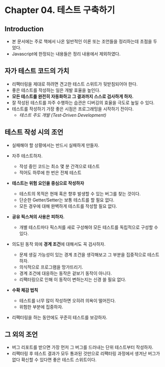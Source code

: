 # Chapter 04. 테스트 구축하기

## Introduction

- 본 문서에는 주로 책에서 나온 일반적인 이론 또는 조언들을 정리하는데 초점을 두었다.
- Javascript에 한정되는 내용들은 정리 내용에서 제외하였다.

## 자가 테스트 코드의 가치

- 리팩터링을 제대로 하려면 견고한 테스트 스위트가 뒷받침되어야 한다.
- 좋은 테스트를 작성하는 일은 개발 효율을 높인다.
- **모든 테스트를 완전히 자동화하고 그 결과까지 스스로 검사하게 하자.**
- 잘 작성된 테스트를 자주 수행하는 습관은 디버깅의 효율을 극도로 높일 수 있다.
- 테스트를 작성하기 가장 좋은 시점은 프로그래밍을 시작하기 전이다.
  - _테스트 주도 개발 (Test-Driven Development)_

## 테스트 작성 시의 조언

- 실패해야 할 상황에서는 반드시 실패하게 만들자.
- 자주 테스트하자.

  - 작성 중인 코드는 최소 몇 분 간격으로 테스트
  - 적어도 하루에 한 번은 전체 테스트

- **테스트는 위험 요인을 중심으로 작성하자**

  - 테스트의 목적은 현재 혹은 향후 발생할 수 있는 버그를 찾는 것이다.
  - 단순한 Getter/Setter는 보통 테스트를 할 필요 없다.
  - 모든 경우에 대해 완벽하게 테스트를 작성할 필요 없다.

- **공유 픽스쳐의 사용은 피하자.**

  - 개별 테스트마다 픽스처를 새로 구성해야 모든 테스트를 독립적으로 구성할 수 있다.

- 의도된 동작 외에 **경계 조건**에 대해서도 꼭 검사하자.

  - 문제 생길 가능성이 있는 경계 조건을 생각해보고 그 부분을 집중적으로 테스트하자.
  - 의식적으로 프로그램을 망가뜨리기.
  - 경계 조건에 대응하는 동작은 겉보기 동작이 아니다.
  - 리팩터링으로 인해 이 동작이 변하는지는 신경 쓸 필요 없다.

- **수확 체감 법칙**

  - 테스트를 너무 많이 작성하면 오히려 의욕이 떨어진다.
  - 위험한 부분에 집중하자.

- 리팩터링을 하는 동안에도 꾸준히 테스트를 보강하자.

## 그 외의 조언

- 버그 리포트를 받으면 가장 먼저 그 버그를 드러내는 단위 테스트부터 작성하자.
- 리팩터링 후 테스트 결과가 모두 통과된 것만으로 리팩터링 과정에서 생겨난 버그가 없다 확신할 수 있다면 좋은 테스트 스위트이다.
